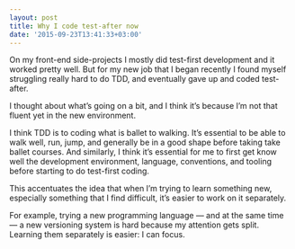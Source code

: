 ```yaml
---
layout: post
title: Why I code test-after now
date: '2015-09-23T13:41:33+03:00'
---
```

On my front-end side-projects I mostly did test-first development and it
worked pretty well. But for my new job that I began recently I found
myself struggling really hard to do TDD, and eventually gave up and
coded test-after.

I thought about what’s going on a bit, and I think it’s because I’m not
that fluent yet in the new environment.

I think TDD is to coding what is ballet to walking. It’s essential to be
able to walk well, run, jump, and generally be in a good shape before
taking take ballet courses. And similarly, I think it’s essential for me
to first get know well the development environment, language,
conventions, and tooling before starting to do test-first coding.

This accentuates the idea that when I’m trying to learn something new,
especially something that I find difficult, it’s easier to work on it
separately.

For example, trying a new programming language — and at the same time —
a new versioning system is hard because my attention gets split.
Learning them separately is easier: I can focus.
